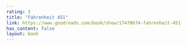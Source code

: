 ```yaml
---
rating: 3
title: "Fahrenheit 451"
link: https://www.goodreads.com/book/show/17470674-fahrenheit-451
has_content: false
layout: book
---
```

